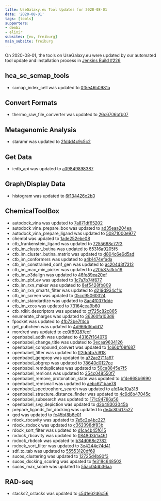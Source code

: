 ```yaml
---
title: UseGalaxy.eu Tool Updates for 2020-08-01
date: '2020-08-01'
tags: [tools]
supporters:
- denbi
- elixir
subsites: [eu, freiburg]
main_subsite: freiburg
---
```


On 2020-08-01, the tools on UseGalaxy.eu were updated by our automated tool update and installation process in [Jenkins Build #226](https://build.galaxyproject.eu/job/usegalaxy-eu/job/install-tools/#226/)


## hca_sc_scmap_tools

- scmap_index_cell was updated to [0f5e46b0981a](https://toolshed.g2.bx.psu.edu/view/ebi-gxa/scmap_index_cell/0f5e46b0981a)

## Convert Formats

- thermo_raw_file_converter was updated to [26c6706bfb07](https://toolshed.g2.bx.psu.edu/view/galaxyp/thermo_raw_file_converter/26c6706bfb07)

## Metagenomic Analysis

- staramr was updated to [2fd4d4c9c5c2](https://toolshed.g2.bx.psu.edu/view/nml/staramr/2fd4d4c9c5c2)

## Get Data

- iedb_api was updated to [a09849898387](https://toolshed.g2.bx.psu.edu/view/iuc/iedb_api/a09849898387)

## Graph/Display Data

- histogram was updated to [6f134426c2b0](https://toolshed.g2.bx.psu.edu/view/devteam/histogram/6f134426c2b0)

## ChemicalToolBox

- autodock_vina was updated to [7a871df65202](https://toolshed.g2.bx.psu.edu/view/bgruening/autodock_vina/7a871df65202)
- autodock_vina_prepare_box was updated to [ad35eaa204ea](https://toolshed.g2.bx.psu.edu/view/bgruening/autodock_vina_prepare_box/ad35eaa204ea)
- autodock_vina_prepare_ligand was updated to [50871000e977](https://toolshed.g2.bx.psu.edu/view/bgruening/autodock_vina_prepare_ligand/50871000e977)
- chembl was updated to [1ade252ebe08](https://toolshed.g2.bx.psu.edu/view/bgruening/chembl/1ade252ebe08)
- ctb_frankenstein_ligand was updated to [7255688c77f3](https://toolshed.g2.bx.psu.edu/view/bgruening/ctb_frankenstein_ligand/7255688c77f3)
- ctb_im_cluster_butina was updated to [65316a9205f5](https://toolshed.g2.bx.psu.edu/view/bgruening/ctb_im_cluster_butina/65316a9205f5)
- ctb_im_cluster_butina_matrix was updated to [d804c6e6d5ad](https://toolshed.g2.bx.psu.edu/view/bgruening/ctb_im_cluster_butina_matrix/d804c6e6d5ad)
- ctb_im_conformers was updated to [a4b1474efada](https://toolshed.g2.bx.psu.edu/view/bgruening/ctb_im_conformers/a4b1474efada)
- ctb_im_constrained_conf_gen was updated to [ac204d3f7312](https://toolshed.g2.bx.psu.edu/view/bgruening/ctb_im_constrained_conf_gen/ac204d3f7312)
- ctb_im_max_min_picker was updated to [a20b87a3dc19](https://toolshed.g2.bx.psu.edu/view/bgruening/ctb_im_max_min_picker/a20b87a3dc19)
- ctb_im_o3dalign was updated to [46fe89ea20ef](https://toolshed.g2.bx.psu.edu/view/bgruening/ctb_im_o3dalign/46fe89ea20ef)
- ctb_im_pbf_ev was updated to [1c7a7b74f677](https://toolshed.g2.bx.psu.edu/view/bgruening/ctb_im_pbf_ev/1c7a7b74f677)
- ctb_im_rxn_maker was updated to [8ef5428fb809](https://toolshed.g2.bx.psu.edu/view/bgruening/ctb_im_rxn_maker/8ef5428fb809)
- ctb_im_rxn_smarts_filter was updated to [d219d934cf1c](https://toolshed.g2.bx.psu.edu/view/bgruening/ctb_im_rxn_smarts_filter/d219d934cf1c)
- ctb_im_screen was updated to [05cc95060024](https://toolshed.g2.bx.psu.edu/view/bgruening/ctb_im_screen/05cc95060024)
- ctb_im_standardize was updated to [8ac4f037fdde](https://toolshed.g2.bx.psu.edu/view/bgruening/ctb_im_standardize/8ac4f037fdde)
- ctb_im_xcos was updated to [73164cea9b60](https://toolshed.g2.bx.psu.edu/view/bgruening/ctb_im_xcos/73164cea9b60)
- ctb_rdkit_descriptors was updated to [cf725c82c865](https://toolshed.g2.bx.psu.edu/view/bgruening/ctb_rdkit_descriptors/cf725c82c865)
- enumerate_charges was updated to [36360fa103d6](https://toolshed.g2.bx.psu.edu/view/bgruening/enumerate_charges/36360fa103d6)
- fpocket was updated to [4fb73be7f4cb](https://toolshed.g2.bx.psu.edu/view/bgruening/fpocket/4fb73be7f4cb)
- get_pubchem was updated to [4d966d5bdd17](https://toolshed.g2.bx.psu.edu/view/bgruening/get_pubchem/4d966d5bdd17)
- mordred was updated to [cc0f89287ecf](https://toolshed.g2.bx.psu.edu/view/bgruening/mordred/cc0f89287ecf)
- openbabel_addh was updated to [43167f164076](https://toolshed.g2.bx.psu.edu/view/bgruening/openbabel_addh/43167f164076)
- openbabel_change_title was updated to [3ecaa9634126](https://toolshed.g2.bx.psu.edu/view/bgruening/openbabel_change_title/3ecaa9634126)
- openbabel_compound_convert was updated to [1c66bf08f687](https://toolshed.g2.bx.psu.edu/view/bgruening/openbabel_compound_convert/1c66bf08f687)
- openbabel_filter was updated to [ff2dd4b7d918](https://toolshed.g2.bx.psu.edu/view/bgruening/openbabel_filter/ff2dd4b7d918)
- openbabel_genprop was updated to [a72ae2711a97](https://toolshed.g2.bx.psu.edu/view/bgruening/openbabel_genprop/a72ae2711a97)
- openbabel_obgrep was updated to [78640d0127ce](https://toolshed.g2.bx.psu.edu/view/bgruening/openbabel_obgrep/78640d0127ce)
- openbabel_remduplicates was updated to [50ca8845e7f5](https://toolshed.g2.bx.psu.edu/view/bgruening/openbabel_remduplicates/50ca8845e7f5)
- openbabel_remions was updated to [354c048550f7](https://toolshed.g2.bx.psu.edu/view/bgruening/openbabel_remions/354c048550f7)
- openbabel_remove_protonation_state was updated to [bf4e668b6690](https://toolshed.g2.bx.psu.edu/view/bgruening/openbabel_remove_protonation_state/bf4e668b6690)
- openbabel_remsmall was updated to [aebc671bae78](https://toolshed.g2.bx.psu.edu/view/bgruening/openbabel_remsmall/aebc671bae78)
- openbabel_spectrophore_search was updated to [afd14e10a318](https://toolshed.g2.bx.psu.edu/view/bgruening/openbabel_spectrophore_search/afd14e10a318)
- openbabel_structure_distance_finder was updated to [4c9d6b47045c](https://toolshed.g2.bx.psu.edu/view/bgruening/openbabel_structure_distance_finder/4c9d6b47045c)
- openbabel_subsearch was updated to [171c94786a56](https://toolshed.g2.bx.psu.edu/view/bgruening/openbabel_subsearch/171c94786a56)
- openbabel_svg_depiction was updated to [d3b48303045b](https://toolshed.g2.bx.psu.edu/view/bgruening/openbabel_svg_depiction/d3b48303045b)
- prepare_ligands_for_docking was updated to [de4c80d17527](https://toolshed.g2.bx.psu.edu/view/bgruening/prepare_ligands_for_docking/de4c80d17527)
- qed was updated to [fc45bf8b6e01](https://toolshed.g2.bx.psu.edu/view/bgruening/qed/fc45bf8b6e01)
- rdock_rbcavity was updated to [7e5c2e4bc227](https://toolshed.g2.bx.psu.edu/view/bgruening/rdock_rbcavity/7e5c2e4bc227)
- rdock_rbdock was updated to [c362398df83b](https://toolshed.g2.bx.psu.edu/view/bgruening/rdock_rbdock/c362398df83b)
- rdock_sort_filter was updated to [d1ca4b45f615](https://toolshed.g2.bx.psu.edu/view/bgruening/rdock_sort_filter/d1ca4b45f615)
- rxdock_rbcavity was updated to [0848d3b1a46f](https://toolshed.g2.bx.psu.edu/view/bgruening/rxdock_rbcavity/0848d3b1a46f)
- rxdock_rbdock was updated to [b34d068c2782](https://toolshed.g2.bx.psu.edu/view/bgruening/rxdock_rbdock/b34d068c2782)
- rxdock_sort_filter was updated to [3e4244e74d41](https://toolshed.g2.bx.psu.edu/view/bgruening/rxdock_sort_filter/3e4244e74d41)
- sdf_to_tab was updated to [55553120df69](https://toolshed.g2.bx.psu.edu/view/bgruening/sdf_to_tab/55553120df69)
- sucos_clustering was updated to [12725d4b90f3](https://toolshed.g2.bx.psu.edu/view/bgruening/sucos_clustering/12725d4b90f3)
- sucos_docking_scoring was updated to [fe318c648502](https://toolshed.g2.bx.psu.edu/view/bgruening/sucos_docking_scoring/fe318c648502)
- sucos_max_score was updated to [55ac04db36aa](https://toolshed.g2.bx.psu.edu/view/bgruening/sucos_max_score/55ac04db36aa)

## RAD-seq

- stacks2_cstacks was updated to [c541e62d6c56](https://toolshed.g2.bx.psu.edu/view/iuc/stacks2_cstacks/c541e62d6c56)


